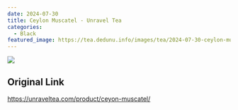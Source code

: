 ```yaml
---
date: 2024-07-30
title: Ceylon Muscatel - Unravel Tea
categories:
  - Black
featured_image: https://tea.dedunu.info/images/tea/2024-07-30-ceylon-muscatel-1.jpeg
---
```


![](https://tea.dedunu.info/images/tea/2024-07-30-ceylon-muscatel-2.jpeg)

## Original Link

<https://unraveltea.com/product/ceyon-muscatel/>

